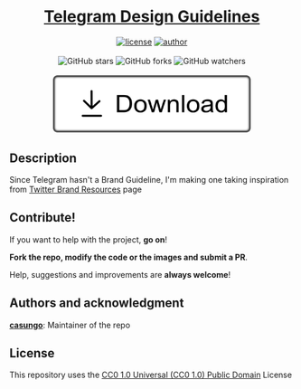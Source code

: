 <h1 align="center">
<a href="https://casungo.github.io/telegramdesign">Telegram Design Guidelines</a>
</h1>

<p align="center">
<a href="https://creativecommons.org/publicdomain/zero/1.0/"><img alt="license" src="https://img.shields.io/github/license/casungo/telegramdesign"/></a>
<a href="https://casungo.github.io/telegramdesign"><img alt="author" src="https://img.shields.io/badge/author-casungo-red"/></a>
<br>
<br>
<img alt="GitHub stars" src="https://img.shields.io/github/stars/casungo/telegramdesign?style=social">
<img alt="GitHub forks" src="https://img.shields.io/github/forks/casungo/telegramdesign?style=social">
<img alt="GitHub watchers" src="https://img.shields.io/github/watchers/casungo/telegramdesign?style=social">
<br>
<br>
<a href="https://github.com/casungo/telegramdesign/releases/download/v1.0/v1.0.zip">
<img src="download.png" alt="Download zip" width="350px">
</a>
</p>


## Description
Since Telegram hasn't a Brand Guideline, I'm making one taking inspiration from <a href="https://about.twitter.com/en_us/company/brand-resources.html">Twitter Brand Resources</a> page


## Contribute!
If you want to help with the project, **go on**!

**Fork the repo, modify the code or the images and submit a PR**.

Help, suggestions and improvements are **always welcome**!


## Authors and acknowledgment
**[casungo](https://casungo.github.io/casungo/)**: Maintainer of the repo


## License
This repository uses the [CC0 1.0 Universal (CC0 1.0) Public Domain](https://creativecommons.org/publicdomain/zero/1.0/) License
